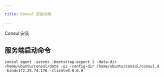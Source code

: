 ```yaml
---

title: Consul 安装文档

---
```


Consul 安装

## 服务端启动命令

```shell
consul agent -server -bootstrap-expect 1 -data-dir /home/ubuntu/consul/data -ui -config-dir /home/ubuntu/consul/consul.d -bind=172.25.74.176 -client=0.0.0.0
```